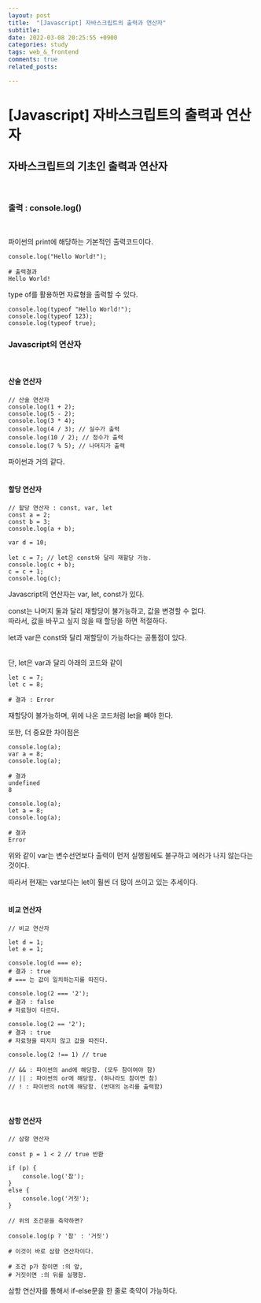 ```yaml
---
layout: post
title:  "[Javascript] 자바스크립트의 출력과 연산자"
subtitle:  
date: 2022-03-08 20:25:55 +0900
categories: study
tags: web_&_frontend
comments: true
related_posts:

---
```


# [Javascript] 자바스크립트의 출력과 연산자<br/>

## 자바스크립트의 기초인 출력과 연산자 <br/>
<br/>

### 출력 : console.log()<br/>
<br/>

파이썬의 print에 해당하는 기본적인 출력코드이다.

```
console.log("Hello World!");

# 출력결과
Hello World!
```

type of를 활용하면 자료형을 출력할 수 있다.<br/>

```
console.log(typeof "Hello World!");
console.log(typeof 123);
console.log(typeof true);
```

### Javascript의 연산자<br/>
<br/>

#### 산술 연산자<br/>

```
// 산술 연산자
console.log(1 + 2);
console.log(5 - 2);
console.log(3 * 4);
console.log(4 / 3); // 실수가 출력
console.log(10 / 2); // 정수가 출력
console.log(7 % 5); // 나머지가 출력
```
파이썬과 거의 같다.<br/>
<br/>

#### 할당 연산자<br/>

```
// 할당 연산자 : const, var, let
const a = 2;
const b = 3;
console.log(a + b);

var d = 10;

let c = 7; // let은 const와 달리 재할당 가능.
console.log(c + b);
c = c + 1;
console.log(c);
```

Javascript의 연산자는 var, let, const가 있다. <br/>

const는 나머지 둘과 달리 재할당이 불가능하고, 값을 변경할 수 없다.<br/>
따라서, 값을 바꾸고 싶지 않을 때 할당을 하면 적절하다.<br/>

let과 var은 const와 달리 재할당이 가능하다는 공통점이 있다.<br/>
<br/>

단, let은 var과 달리 아래의 코드와 같이

```
let c = 7;
let c = 8;

# 결과 : Error
```
재할당이 불가능하며, 위에 나온 코드처럼 let을 빼야 한다.<br/>

또한, 더 중요한 차이점은

```
console.log(a);
var a = 8;
console.log(a);

# 결과
undefined
8

console.log(a);
let a = 8;
console.log(a);

# 결과
Error
```
위와 같이 var는 변수선언보다 출력이 먼저 실행됨에도 불구하고 에러가 나지 않는다는 것이다.<br/>

따라서 현재는 var보다는 let이 훨씬 더 많이 쓰이고 있는 추세이다.<br/>
<br/>

#### 비교 연산자<br/>

```
// 비교 연산자

let d = 1;
let e = 1;

console.log(d === e);
# 결과 : true
# === 는 값이 일치하는지를 따진다.

console.log(2 === '2');
# 결과 : false
# 자료형이 다르다.

console.log(2 == '2');
# 결과 : true
# 자료형을 따지지 않고 값을 따진다.

console.log(2 !== 1) // true

// && : 파이썬의 and에 해당함. (모두 참이여야 참)
// || : 파이썬의 or에 해당함. (하나라도 참이면 참)
// ! : 파이썬의 not에 해당함. (반대의 논리를 출력함)
```
<br/>

#### 삼항 연산자<br/>

```
// 삼항 연산자

const p = 1 < 2 // true 반환

if (p) {
    console.log('참');
}
else {
    console.log('거짓');
}

// 위의 조건문을 축약하면?

console.log(p ? '참' : '거짓')

# 이것이 바로 삼항 연산자이다.

# 조건 p가 참이면 :의 앞,
# 거짓이면 :의 뒤를 실행함.
```
삼항 연산자를 통해서 if-else문을 한 줄로 축약이 가능하다.<br/>